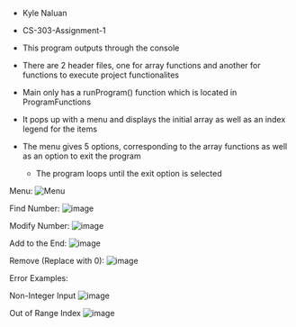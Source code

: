 - Kyle Naluan
- CS-303-Assignment-1

- This program outputs through the console
- There are 2 header files, one for array functions and another for functions to execute project functionalites
- Main only has a runProgram() function which is located in ProgramFunctions
- It pops up with a menu and displays the initial array as well as an index legend for the items
- The menu gives 5 options, corresponding to the array functions as well as an option to exit the program
  - The program loops until the exit option is selected
  
Menu: 
![Menu](https://user-images.githubusercontent.com/112575790/218651704-fa22d3d0-ca4b-4ea4-9e05-dc4ead2e888a.png)

Find Number:
![image](https://user-images.githubusercontent.com/112575790/218651863-121b2cdf-70c6-4f3a-9083-1a26d8b6ef14.png)

Modify Number:
![image](https://user-images.githubusercontent.com/112575790/218652045-c5dfe4e6-4ba8-4955-a4ba-51b98443addd.png)

Add to the End:
![image](https://user-images.githubusercontent.com/112575790/218652171-8521e7a6-9216-4906-884b-af9bc93eaae8.png)

Remove (Replace with 0):
![image](https://user-images.githubusercontent.com/112575790/218652289-87a7434d-0d2e-4f1f-a1d0-f9227ba80708.png)

Error Examples:

Non-Integer Input
![image](https://user-images.githubusercontent.com/112575790/218652454-32fd6d70-6411-4d32-b1f4-6b6e577bdd2c.png)

Out of Range Index
![image](https://user-images.githubusercontent.com/112575790/218652646-5418beb3-cd39-4ab3-95ff-66f135943b5a.png)


  
